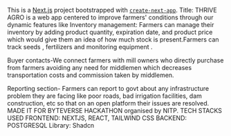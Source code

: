 This is a [Next.js](https://nextjs.org/) project bootstrapped with [`create-next-app`](https://github.com/vercel/next.js/tree/canary/packages/create-next-app).
Title: THRIVE AGRO is a web app centered to improve farmers' conditions through our dynamic features like 
Inventory management: Farmers can manage their inventory by adding product quantity, expiration date, and product price which would give them an idea of how much stock is present.Farmers can track seeds , fertilizers and monitoring equipment .

Buyer contacts-We connect farmers with mill owners who directly purchase from farmers avoiding any need for middlemen which decreases transportation costs and commission taken by middlemen.

Reporting section- Farmers can report to govt about any infrastructure problem they are facing like poor roads, bad irrigation facilities, dam construction, etc so that on an open platform their issues are resolved. 
MADE IT FOR BYTEVERSE HACKATHON organised by NITP. 
TECH STACKS USED
FRONTEND: NEXTJS, REACT, TAILWIND CSS
BACKEND: POSTGRESQL
Library: Shadcn 
